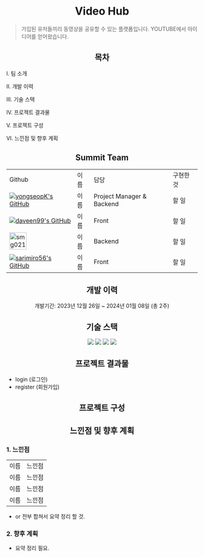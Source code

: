 <!-- 마크다운 작성 시 html 코드와 혼합해서 작성해도 되지만 마크다운 코드와 html코드가 붙지 않게 할 것. -->
<h1 align="center">Video Hub</h1>

>가입된 유저들끼리 동영상을 공유할 수 있는 플랫폼입니다.
YOUTUBE에서 아이디어를 얻어왔습니다.

<h2 align="center">목차</h2>
<p>I. 팀 소개</p>
<p>II. 개발 이력</p>
<p>III. 기술 스택</p>
<p>IV. 프로젝트 결과물</p>
<p>V. 프로젝트 구성</p>
<p>VI. 느낀점 및 향후 계획</p>

<h2 align="center" id = "I_team">Summit Team</h2>

<Table align="center">
  <tr>
    <td>Github</td>
    <td>이름</td>
    <td>담당</td>
    <td>구현한 것</td>
  </tr>
  <tr>
    <td>
      <a href="https://github.com/yongseopK" target="_blank">
        <img src="https://github.com/yongseopK.png?size=45" alt="yongseopK's GitHub" />
      </a>
    </td>
    <td>이름</td>
    <td>Project Manager & Backend</td>
    <td>할 일</td>
  </tr>
  <tr>
    <td>
      <a href="https://github.com/daveen99" target="_blank">
        <img src="https://github.com/daveen99.png?size=45" alt="daveen99's GitHub" />
      </a>
    </td>
    <td>이름</td>
    <td>Front</td>
    <td>할 일</td>
  </tr>
  <tr>
    <td>
      <a href="https://github.com/smg0218" target="_blank">
        <img src="https://avatars.githubusercontent.com/u/128454773?s=70&amp;v=4" width="45" height="45" alt="smg0218's GitHub" />
      </a>
    </td>
    <td>이름</td>
    <td>Backend</td>
    <td>할 일</td>
  </tr>
  <tr>
    <td>
      <a href="https://github.com/sarimiro56" target="_blank">
        <img src="https://github.com/sarimiro56.png?size=45" alt="sarimiro56's GitHub" />
      </a>
    </td>
    <td>이름</td>
    <td>Front</td>
    <td>할 일</td>
  </tr>
</Table>

<h2 align="center">개발 이력</h2>
<p align="center">
  개발기간: 2023년 12월 26일 ~ 2024년 01월 08일 (총 2주)
</p>

<h2 align="center">기술 스택</h2>
<p align="center">
  <img src="https://img.shields.io/badge/html5-%23E34F26.svg?style=for-the-badge&logo=html5&logoColor=white">
  <img src="https://img.shields.io/badge/css3-%231572B6.svg?style=for-the-badge&logo=css3&logoColor=white" />
  <img src="https://img.shields.io/badge/javascript-%23323330.svg?style=for-the-badge&logo=javascript&logoColor=%23F7DF1E" />
  <img src="https://img.shields.io/badge/github-%23121011.svg?style=for-the-badge&logo=github&logoColor=white">
</p>

<h2 align="center">프로젝트 결과물</h2>

- login (로그인)
- register (회원가입)

<h2 align="center">프로젝트 구성</h2>
<!-- ex) 데이터베이스 -->

<h2 align="center">느낀점 및 향후 계획</h2>
<h3> 1. 느낀점 </h3>
<table>
  <tr>
    <td>이름</td>
    <td>느낀점</td>
  </tr><tr>
    <td>이름</td>
    <td>느낀점</td>
  </tr><tr>
    <td>이름</td>
    <td>느낀점</td>
  </tr><tr>
    <td>이름</td>
    <td>느낀점</td>
  </tr>
</table>

- or 전부 합쳐서 요약 정리 할 것.

<h3> 2. 향후 계획 </h3>

- 요약 정리 필요.
